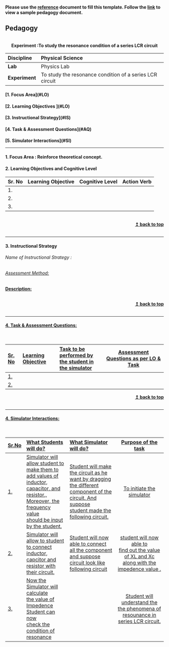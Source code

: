 #### Please use the [reference](https://github.com/virtual-labs/ph3-exp-dev-process/blob/main/pedagogy/README.org) document to fill this template.  Follow the [link](https://github.com/virtual-labs/ph3-exp-dev-process/tree/main/sample/pedagogy) to view a sample pedagogy document.

## Pedagogy
<p align="center">


<br>
<b> Experiment :To study the resonance condition of a series LCR circuit	 <a name="top"></a> <br></p>

<b>Discipline | Physical Science  <b> 
:--|:--|
<b> Lab | Physics Lab<b> 
<b> Experiment|  To study the resonance condition of a series LCR circuit   <b> 


<h4> [1. Focus Area](#LO)
<h4> [2. Learning Objectives ](#LO)
<h4> [3. Instructional Strategy](#IS)
<h4> [4. Task & Assessment Questions](#AQ)
<h4> [5. Simulator Interactions](#SI)
<hr>

<a name="LO"></a>
#### 1. Focus Area : Reinforce theoretical concept.

#### 2. Learning Objectives and Cognitive Level


Sr. No |	Learning Objective	| Cognitive Level | Action Verb
:--|:--|:--|:-:
1.|   <br>   |    |   
2.|   <br>   |    |   
3.|   <br>   |    |   

<br/>
<div align="right">
    <b><a href="#top">↥ back to top</a></b>
</div>
<br/>
<hr>

<a name="IS"></a>
#### 3. Instructional Strategy
###### Name of Instructional Strategy  :    <u>   
###### Assessment Method:   

<u> <b>Description: </b>    </u>
<br>
    

<br/>
<div align="right">
    <b><a href="#top">↥ back to top</a></b>
</div>
<br/>
<hr>

<a name="AQ"></a>
#### 4. Task & Assessment Questions:

  
<br>

Sr. No |	Learning Objective	| Task to be performed by <br> the student  in the simulator | Assessment Questions as per LO & Task
:--|:--|:--|:-:
1.|   <br>  |   <br>  | <br> 
2.|   <br>  |   <br>  | <br> 


<div align="right">
    <b><a href="#top">↥ back to top</a></b>
</div>
<br/>
<hr>

<a name="SI"></a>

#### 4. Simulator Interactions:
<br>

Sr.No | What Students will do? |	What Simulator will do?	| Purpose of the task
:--|:--|:--|:--:
1.|Simulator will allow student to<br>make them to add values of<br>inductor, capacitor, and resistor.,<br>Moreover, the frequency value<br>should be input by the student.|Student will make the circuit as he want by dragging <br>the different component of the circuit. And suppose<br>student made the following circuit.|To initiate the<br>simulator |  
2.|Simulator will allow to student<br> to connect inductor, capcitor and<br> resistor with their circuit.  |Student will now able to connect all the component<br>and suppose circuit look like following circuit  |student will now able to <br> find out the value of XL and Xc<br> along with the impedence value .
3.|Now the Simulator will calculate <br> the value of Impedence Student can now <br>check the condition of resonance   | |Student will understand the  <br> the phenomena of resounance in series LCR  circuit.

